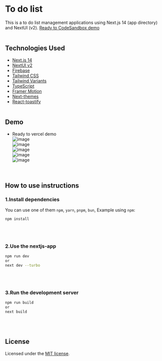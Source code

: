 # To do list <br/>
This is a to do list management applications using Next.js 14 (app directory) and NextUI (v2).
[Ready to CodeSandbox demo](https://githubbox.com/nextui-org/next-app-template)
<br/><br/>

## Technologies Used
- [Next.js 14](https://nextjs.org/docs/getting-started)
- [NextUI v2](https://nextui.org/)
- [Firebase](https://firebase.google.com/?hl=ko)
- [Tailwind CSS](https://tailwindcss.com/)
- [Tailwind Variants](https://tailwind-variants.org)
- [TypeScript](https://www.typescriptlang.org/)
- [Framer Motion](https://www.framer.com/motion/)
- [Next-themes](https://github.com/pacocoursey/next-themes)
- [React-toastify](https://github.com/ahnshy/react-toastify)
<br/><br/>

## Demo
- Ready to vercel demo<br/>
![image](https://github.com/user-attachments/assets/d8ae63b6-562e-44d5-8780-bb89a9270009)<br/>
![image](https://github.com/user-attachments/assets/d7c3223d-5602-49ba-9c25-b0a0cce4c3e3)<br/>
![image](https://github.com/user-attachments/assets/52d8e690-f217-48d2-b3ff-906b5d777d05)<br/>
![image](https://github.com/user-attachments/assets/5957b9ce-38c2-4da0-ba64-b9529b20d600)<br/>
![image](https://github.com/user-attachments/assets/2f3d110a-fe01-4c9e-9639-865405dfe3bb)<br/><br/><br/>



## How to use instructions

### 1.Install dependencies
You can use one of them `npm`, `yarn`, `pnpm`, `bun`, Example using `npm`:
```bash
npm install
```
<br/><br/>

### 2.Use the nextjs-app

```bash
npm run dev
or
next dev --turbo
```
<br/><br/>

### 3.Run the development server

```bash
npm run build
or
next build
```
<br/><br/>

## License
Licensed under the [MIT license](https://github.com/nextui-org/next-app-template/blob/main/LICENSE).
